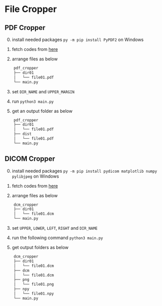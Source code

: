 # File Cropper

## PDF Cropper

0. install needed packages
   `py -m pip install PyPDF2` on Windows
1. fetch codes from [here](https://github.com/payashi/file-cropper/blob/main/pdf_cropper/main.py)

2. arrange files as below

```bash
    pdf_cropper
    ├── dir01
    │   └── file01.pdf
    └── main.py
```

3. set `DIR_NAME` and `UPPER_MARGIN`

4. run `python3 main.py`

5. get an output folder as below

```bash
    pdf_cropper
    ├── dir01
    │   └── file01.pdf
    ├── dist
    │   └── file01.pdf
    └── main.py
```

## DICOM Cropper

0. install needed packages
   `py -m pip install pydicom matplotlib numpy pylibjpeg` on Windows

1. fetch codes from [here](https://github.com/payashi/file-cropper/blob/main/dcm_cropper/main.py)

2. arrange files as below

```bash
    dcm_cropper
    ├── dir01
    │   └── file01.dcm
    └── main.py
```

3. set `UPPER`, `LOWER`, `LEFT`, `RIGHT` and `DIR_NAME`

4. run the following command
   `python3 main.py`

5. get output folders as below

```bash
    dcm_cropper
    ├── dir01
    │   └── file01.dcm
    ├── dcm
    │   └── file01.dcm
    ├── png
    │   └── file01.png
    ├── npy
    │   └── file01.npy
    └── main.py
```
